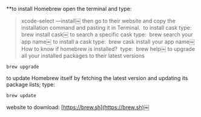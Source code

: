 **to install Homebrew open the terminal and type: 
> xcode-select —install￼
then go to their website and copy the installation command and pasting it in Terminal. 
to install cask type: 
> brew install cask￼
to search a specific cask type: 
> brew search your app name￼
to install a cask type: 
> brew cask install your app name￼
How to know if homebrew is installed? 
type: 
> brew help￼
to upgrade all your installed packages to their latest versions
```plaintext
brew upgrade
```
to update Homebrew itself by fetching the latest version and updating its package lists; type: 
```plaintext
brew update
```
website to download: 
[https://brew.sh](https://brew.sh)￼





